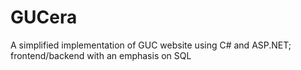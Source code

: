 # GUCera
 A simplified implementation of GUC website using C# and ASP.NET; frontend/backend with an emphasis on SQL

